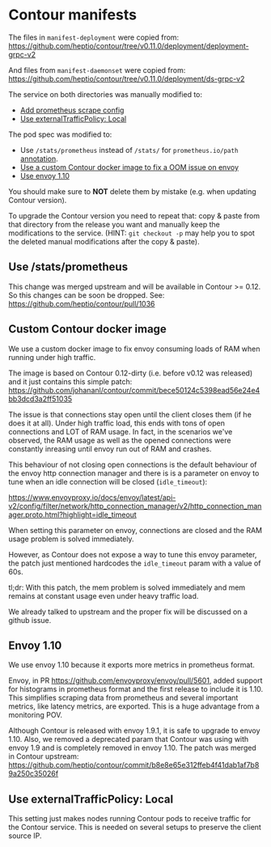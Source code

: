 # Contour manifests

The files in `manifest-deployment` were copied from:
	https://github.com/heptio/contour/tree/v0.11.0/deployment/deployment-grpc-v2

And files from `manifest-daemonset` were copied from:
	https://github.com/heptio/contour/tree/v0.11.0/deployment/ds-grpc-v2

The service on both directories was manually modified to:
 * [Add prometheus scrape config](#Use-statsprometheus)
 * [Use externalTrafficPolicy: Local](#Use-externalTrafficPolicy-local)

The pod spec was modified to:
 * Use `/stats/prometheus` instead of `/stats/` for `prometheus.io/path`
   [annotation](#Use-statsprometheus).
 * [Use a custom Contour docker image to fix a OOM issue on envoy](#Custom-Contour-docker-image)
 * [Use envoy 1.10](#Envoy-1.10)

You should make sure to **NOT** delete them by mistake (e.g. when updating Contour
version).

To upgrade the Contour version you need to repeat that: copy & paste from that
directory from the release you want and manually keep the modifications to the
service.  (HINT: `git checkout -p` may help you to spot the deleted manual
modifications after the copy & paste).

## Use /stats/prometheus

This change was merged upstream and will be available in Contour >= 0.12.  So
this changes can be soon be dropped. See:
https://github.com/heptio/contour/pull/1036

## Custom Contour docker image

We use a custom docker image to fix envoy consuming loads of RAM
when running under high traffic.

The image is based on Contour 0.12-dirty (i.e. before v0.12 was
released) and it just contains this simple patch:
https://github.com/johananl/contour/commit/bece50124c5398ead56e24e4bb3dcd3a2ff51035

The issue is that connections stay open until the client closes them (if
he does it at all). Under high traffic load, this ends with tons of open
connections and LOT of RAM usage. In fact, in the scenarios we've
observed, the RAM usage as well as the opened connections were constantly
inreasing until envoy run out of RAM and crashes.

This behaviour of not closing open connections is the default behaviour
of the envoy http connection manager and there is is a parameter on
envoy to tune when an idle connection will be closed (`idle_timeout`):

https://www.envoyproxy.io/docs/envoy/latest/api-v2/config/filter/network/http_connection_manager/v2/http_connection_manager.proto.html?highlight=idle_timeout

When setting this parameter on envoy, connections are closed and the RAM
usage problem is solved immediately.

However, as Contour does not expose a way to tune this envoy parameter,
the patch just mentioned hardcodes the `idle_timeout` param with a value
of 60s.

tl;dr: With this patch, the mem problem is solved immediately and
mem remains at constant usage even under heavy traffic load.

We already talked to upstream and the proper fix will be discussed on a
github issue.

## Envoy 1.10

We use envoy 1.10 because it exports more metrics in prometheus format.

Envoy, in PR https://github.com/envoyproxy/envoy/pull/5601, added
support for histograms in prometheus format and the first release to
include it is 1.10. This simplifies scraping data from prometheus and
several important metrics, like latency metrics, are exported. This is a
huge advantage from a monitoring POV.

Although Contour is released with envoy 1.9.1, it is safe to upgrade to
envoy 1.10. Also, we removed a deprecated param that Contour was
using with envoy 1.9 and is completely removed in envoy 1.10. The patch
was merged in Contour upstream:
https://github.com/heptio/contour/commit/b8e8e65e312ffeb4f41dab1af7b89a250c35026f


## Use externalTrafficPolicy: Local

This setting just makes nodes running Contour pods to receive traffic for the
Contour service. This is needed on several setups to preserve the client source
IP.

